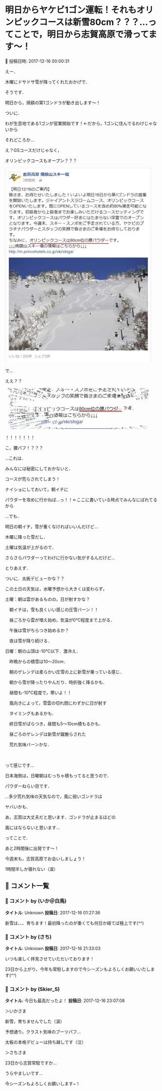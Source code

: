 # 明日からヤケビ1ゴン運転！それもオリンピックコースは新雪80cm？？？…ってことで，明日から志賀高原で滑ってます～！

📅 投稿日時: 2017-12-16 00:00:31

えー．


木曜にドサドサ雪が降ってくれたおかげで．


そうです．


明日から，焼額の第1ゴンドラが動き出します～！


ついに．


わが生息地である1ゴンが営業開始です！←だから，1ゴンに住んでるわけじゃないから





それどころか…


え？GSコースだけじゃなく，


オリンピックコースもオープン？？？




![316c000ee18036edca04cbf5e2761e26.jpg](images/316c000ee18036edca04cbf5e2761e26.jpg)







で…


ええ？？




![382c68dc6919f3a1b5a67dc402d97c68.jpg](images/382c68dc6919f3a1b5a67dc402d97c68.jpg)




！！！！！！！


こ，腰パフ！？？？





…これは．


みんなには秘密にしておかないと．


コースが荒らされてしまう！


ナイショにしておいて，朝イチに


パウダーを攻めに行かねば…っ！！←ここに書いている時点でみんなにばれてるから


…でも．


明日の朝イチ，雪が重くなければいいんだけど…


木曜に降った雪だし．


土曜は気温が上がるので．


さらさらパウダーってわけに行かない気がするんだけど…





とりあえず．


ついに．太板デビューかな？？





この土日の天気は，水曜予想から大きくは変わらず，





土曜：朝は雲があるものの，日が射すかな？


　朝イチは，雪も良くいい感じの圧雪バーン！！


　昼ごろから雲が増え始め，気温が0℃程度まで上がる．


　午後は雪がちらつき始めるか？


　夜は雪が降り続ける．





日曜：朝の山頂は-10℃以下．激冷え．


　昨晩からの積雪は10～20cm．


　朝のゲレンデは柔らかい圧雪の上に新雪が乗っている感じ．


　朝から雪が降ったりやんだり．時折強く降るかも．


　昼間も-10℃程度で，寒いよ！！


　風向きによって，雪雲の切れ間にわずかに日が射す


　タイミングもあるかも．


　終日雪がぱらつき，昼間も5～10cm積もるかも．


　昼ごろのゲレンデは新雪が蹴散らされた


　荒れ気味バーンかな．


　


って感じです…





日本海側は，日曜朝はむっちゃ積もってると思うので．


パウダーねらい目です．


…多少荒れ気味の天気なので，風に弱いゴンドラは


ヤバいかも．


あ，志賀は大丈夫だと思います．ゴンドラが止まるほどの


風にはならないと思います…





ってことで．


あと2時間後に出発です～！


今週末も，志賀高原でお会いしましょう！





1時間半しか寝れない（涙）

## 💬 コメント一覧

### 💬 コメント by (いか＠白馬)
**タイトル**: Unknown
**投稿日**: 2017-12-16 01:27:36

新雪は、、、育ちます！最初降ったのが重くても何日か経てば極上です(^^)

### 💬 コメント by (さち)
**タイトル**: Unknown
**投稿日**: 2017-12-16 21:33:03

いつも楽しく拝見させていただいております！

23日から上がり、今年も常駐しますので今シーズンもよろしくお願いいたします(*^^*)

### 💬 コメント by (Skier_S)
**タイトル**: 今日も最高だったよ！
**投稿日**: 2017-12-16 23:07:08

＞いかさま

新雪，育ちませんでした（涙）

予想通り，クラスト気味のブーツパフ…

太板の本格デビューは持ち越しです（泣）



＞さちさま

23日から志賀常駐ですか…

うらやましいです…

今シーズンもよろしくお願いします~！

